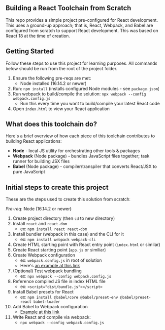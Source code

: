 ## Building a React Toolchain from Scratch

This repo provides a simple project pre-configured for React development. This uses a ground-up approach; that is, React, Webpack, and Babel are configured from scratch to support React development. This was based on React 18 at the time of creation.

## Getting Started

Follow these steps to use this project for learning purposes. All commands below should be run from the root of the project folder.

1. Ensure the following pre-reqs are met:
    * Node installed (16.14.2 or newer)
2. Run: `npm install` (installs configured Node modules - see `package.json`)
3. Run webpack to build/compile the solution: `npx webpack --config webpack.config.js`
    * Run this every time you want to build/compile your latest React code
4. Open `index.html` to view your React application

## What does this toolchain do?

Here's a brief overview of how each piece of this toolchain contributes to building React applications:

* **Node** - local JS utility for orchestrating other tools & packages
* **Webpack** (Node package) - bundles JavaScript files together; task runner for building JSX files
* **Babel** (Node package) - compiler/transpiler that converts React/JSX to pure JavaScript

## Initial steps to create this project

These are the steps used to create this solution from scratch:

_Pre-req_: Node (16.14.2 or newer)

1. Create project directory (then `cd` to new directory)
2. Install `react` and `react-dom`
    * ex: `npm install react react-dom`
3. Install bundler (webpack in this case) and the CLI for it
    * ex: `npm install webpack webpack-cli`
4. Create HTML starting point with React entry point (`index.html` or similar)
5. Create React starting point (`app.js` or similiar)
6. Create Webpack configuration
    * ex: `webpack.config.js` in root of solution
    * Here's [an example at this link](https://hashinteractive.com/blog/complete-guide-to-webpack-configuration-for-react/)
7. (Optional) Test webpack bundling
    * ex: `npx webpack --config webpack.config.js`
8. Reference compiled JS file in index HTML file
    * ex: `<script="dist/bundle.js"></script>`
9. Install Babel presets for React
    * ex: `npm install @babel/core @babel/preset-env @babel/preset-react babel-loader`
10. Add Babel to Webpack configuration
    * [Example at this link](https://hashinteractive.com/blog/complete-guide-to-webpack-configuration-for-react/)
11. Write React and compile via webpack:
    * `npx webpack --config webpack.config.js`
